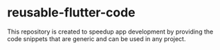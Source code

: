 # reusable-flutter-code
This repository is created to speedup app development by providing the code snippets that are generic and can be used in any project.
